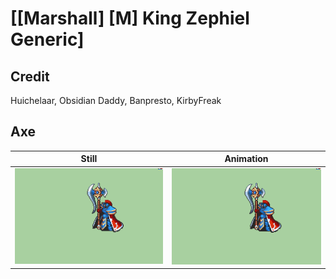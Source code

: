 # [\[Marshall\] \[M\] King Zephiel Generic]

## Credit

Huichelaar, Obsidian Daddy, Banpresto, KirbyFreak
	
## Axe

| Still | Animation |
| :---: | :-------: |
| ![Axe still](./Axe_000.png) | ![Axe animation](./Axe.gif) |
